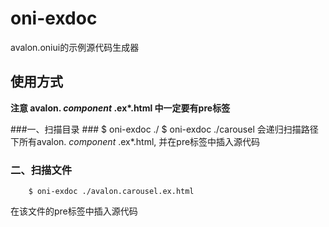 oni-exdoc
=============
avalon.oniui的示例源代码生成器

## 使用方式 ##
__注意 avalon. *component* .ex*.html 中一定要有pre标签__

###一、扫描目录 ###
        $ oni-exdoc ./
        $ oni-exdoc ./carousel
会递归扫描路径下所有avalon. *component* .ex*.html, 并在pre标签中插入源代码

### 二、扫描文件 ###
        $ oni-exdoc ./avalon.carousel.ex.html
在该文件的pre标签中插入源代码